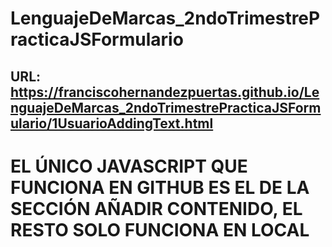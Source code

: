 # LenguajeDeMarcas_2ndoTrimestrePracticaJSFormulario
## URL: https://franciscohernandezpuertas.github.io/LenguajeDeMarcas_2ndoTrimestrePracticaJSFormulario/1UsuarioAddingText.html


# EL ÚNICO JAVASCRIPT QUE FUNCIONA EN GITHUB ES EL DE LA SECCIÓN AÑADIR CONTENIDO, EL RESTO SOLO FUNCIONA EN LOCAL
